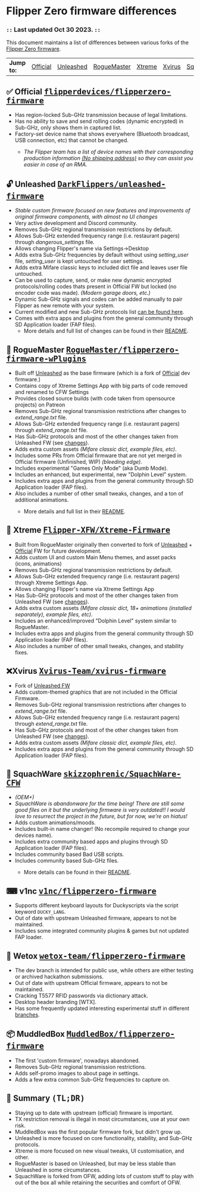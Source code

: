 <h1>Flipper Zero firmware differences</h1>
<h3>
    <code>::</code> Last updated Oct 30 2023. <code>::</code>
</h3>
<p>
    This document maintains a list of differences between various forks of the
    <a href="#official">Flipper Zero firmware</a>.
</p>
<table>
    <tr>
        <td>
            <strong>Jump to:</strong>
        </td>
        <td><a href="#official">Official</a></td>
        <td><a href="#unleashed">Unleashed</a></td>
        <td><a href="#plugins">RogueMaster</a></td>
        <td><a href="#Xtreme">Xtreme</a></td>
        <td><a href="#Dexv">Xvirus</a></td>
        <td><a href="#SquachWare">SquachWare</a></td>
        <td><a href="#v1nc">v1nc</a></td>
        <td><a href="#wetox">Wetox</a></td>
        <td><a href="#muddledbox">MuddledBox</a></td>
        <td><a href="#summary">Summary (TL;DR)</a></td>
    </tr>
</table>
<h2 id="official">
    ✅ Official
    <kbd>
        <a href="https://github.com/flipperdevices/flipperzero-firmware">flipperdevices/flipperzero-firmware</a>
    </kbd>
</h2>
<ul>
    <li>Has region-locked Sub-GHz transmission because of legal limitations.</li>
    <li>Has no ability to save and send rolling codes (dynamic encrypted) in Sub-GHz, only shows them in captured list.
    </li>
    <li>Factory-set device name that shows everywhere (Bluetooth broadcast, USB connection, etc) that cannot be changed.
    </li>
    <ul>
        <li><em>The Flipper team has a list of device names with their corresponding production information <a
                    href="https://discord.com/channels/740930220399525928/765282833744265246/971881286543224852">(No
                    shipping address)</a> so they can assist you easier in case of an RMA.</em></li>
    </ul>
</ul>
<h2 id="unleashed">
    🔓 Unleashed
    <kbd>
        <a href="https://github.com/DarkFlippers/unleashed-firmware">DarkFlippers/unleashed-firmware</a>
    </kbd>
</h2>
<ul>
    <li><em>Stable custom firmware focused on new features and improvements of original firmware components, with almost no UI changes</em></li>
    <li>Very active development and Discord community.</li>
    <li>Removes Sub-GHz regional transmission restrictions by default.</li>
    <li>Allows Sub-GHz extended frequency range (i.e. restaurant pagers) through <em>dangerous_settings</em> file.</li>
    <li>Allows changing Flipper's name via Settings->Desktop</li>
    <li>Adds extra Sub-GHz frequencies by default without using <em>setting_user</em> file, <em>setting_user</em> is kept untouched for user settings.</li>
    <li>Adds extra Mifare classic keys to included dict file and leaves user file untouched.</li>
    <li>Can be used to capture, send, or make new dynamic encrypted protocols/rolling codes thats present in Official FW but locked (no encoder code was made). <em>(Modern garage doors, etc.)</em>
    </li>
    <li>Dynamic Sub-GHz signals and codes can be added manually to pair Flipper as new remote with your system.</li>
    <li>Current modified and new Sub-GHz protocols list <a
            href="https://github.com/DarkFlippers/unleashed-firmware#current-modified-and-new-subghz-protocols-list">can
            be found here</a>.</li>
    <li>Comes with extra apps and plugins from the general community through SD Application loader (FAP files).
        <ul>
            <li>More details and full list of changes can be found in their <a
                    href="https://github.com/DarkFlippers/unleashed-firmware#readme">README</a>.</li>
        </ul>
</ul>
<h2 id="plugins">
    💫 RogueMaster
    <kbd>
        <a
            href="https://github.com/RogueMaster/flipperzero-firmware-wPlugins">RogueMaster/flipperzero-firmware-wPlugins</a>
    </kbd>
</h2>
<ul>
    <li>Built off <a href="#unleashed">Unleashed</a> as the base firmware (which is a fork of <a href="#official">Official</a> dev firmware.)</li>
    <li>Contains copy of Xtreme Settings App with big parts of code removed and renamed to CFW Settings</li>
    <li>Provides closed source builds (with code taken from opensource projects) on Patreon</li>
    <li>Removes Sub-GHz regional transmission restrictions after changes to <em>extend_range.txt</em> file.</li>
    <li>Allows Sub-GHz extended frequency range (i.e. restaurant pagers) through <em>extend_range.txt</em> file.</li>
    <li>Has Sub-GHz protocols and most of the other changes taken from Unleashed FW (see <a href="#unleashed">changes</a>).</li>
    <li>Adds extra custom assets <em>(Mifare classic dict, example files, etc)</em>.</li>
    <li>Includes some PRs from Official firmware that are not yet merged in Official firmware (Unfinished, WIP) <em>(bleeding edge)</em>.
    </li>
    <li>Includes experimental "Games Only Mode" (aka Dumb Mode).</li>
    <li>Includes an enhanced, but experimental, new "Dolphin Level" system.</li>
    <li>Includes extra apps and plugins from the general community through SD Application loader (FAP files).</li>
    <li>Also includes a number of other small tweaks, changes, and a ton of additional animations.</li>
    <ul>
        <li>More details and full list in their <a
                href="https://github.com/RogueMaster/flipperzero-firmware-wPlugins#readme">README</a>.</li>
    </ul>
</ul>
<h2 id="Xtreme">
    💋 Xtreme
    <kbd>
        <a href="https://github.com/Flipper-XFW/Xtreme-Firmware">Flipper-XFW/Xtreme-Firmware</a>
    </kbd>
</h2>
<ul>
    <li>Built from RogueMaster originally then converted to fork of <a href="#unleashed">Unleashed</a> + <a href="#official">Official</a> FW for future development.</li>
    <li>Adds custom UI and custom Main Menu themes, and asset packs (icons, animations)</li>
    <li>Removes Sub-GHz regional transmission restrictions by default.</li>
    <li>Allows Sub-GHz extended frequency range (i.e. restaurant pagers) through Xtreme Settings App.</li>
    <li>Allows changing Flipper's name via Xtreme Settings App</li>
    <li>Has Sub-GHz protocols and most of the other changes taken from Unleashed FW (see <a href="#unleashed">changes</a>).</li>
    <li>Adds extra custom assets <em>(Mifare classic dict, 18+ animations (installed separately), example files, etc)</em>.</li>
    <li>Includes an enhanced/improved "Dolphin Level" system similar to RogueMaster.</li>
    <li>Includes extra apps and plugins from the general community through SD Application loader (FAP files).</li>
    <li>Also includes a number of other small tweaks, changes, and stability fixes.</li>
</ul>
<h2 id="Dexv">
    ❌Xvirus
    <kbd>
        <a href="https://github.com/Xvirus-Team/xvirus-firmware">Xvirus-Team/xvirus-firmware</a>
    </kbd>
</h2>
<ul>
    <li>Fork of <a href="#unleashed">Unleashed FW</a></li>
    <li>Adds custom-themed graphics that are not included in the Official Firmware.</li>
    <li>Removes Sub-GHz regional transmission restrictions after changes to <em>extend_range.txt</em> file.</li>
    <li>Allows Sub-GHz extended frequency range (i.e. restaurant pagers) through <em>extend_range.txt</em> file.</li>
    <li>Has Sub-GHz protocols and most of the other changes taken from Unleashed FW (see <a href="#unleashed">changes</a>).</li>
    <li>Adds extra custom assets <em>(Mifare classic dict, example files, etc)</em>.</li>
    <li>Includes extra apps and plugins from the general community through SD Application loader (FAP files).</li>
</ul>
<h2 id="SquachWare">
    🌲 SquachWare
    <kbd>
        <a href="https://github.com/skizzophrenic/SquachWare-CFW">skizzophrenic/SquachWare-CFW</a>
    </kbd>
</h2>
<ul>
    <li><em>(OEM+)</em></li>
    <li><em>SquachWare is abandonware for the time being! There are still some good files on it but the underlying firmware is very outdated!! I would love to resurrect the project in the future, but for now, we're on hiatus!</em></li>
    <li>Adds custom animations/moods.</li>
    <li>Includes built-in name changer! (No recompile required to change your devices name).</li>
    <li>Includes extra community based apps and plugins through SD Application loader (FAP files).</li>
    <li>Includes community based Bad USB scripts.</li>
    <li>Includes community based Sub-GHz files.</li>
            <ul>
            <li>More details can be found in their <a
                    href="https://github.com/skizzophrenic/SquachWare-CFW">README</a>.</li>
        </ul>
</ul>
<h2 id="v1nc">
    ⌨ v1nc
    <kbd>
        <a href="https://github.com/v1nc/flipperzero-firmware">v1nc/flipperzero-firmware</a>
    </kbd>
</h2>
<ul>
    <li>Supports different keyboard layouts for Duckyscripts via the script keyword <code>DUCKY_LANG</code>.</li>
    <li>Out of date with upstream Unleashed firmware, appears to not be maintained.</li>
    <li>Includes some integrated community plugins & games but not updated FAP loader.</li>
</ul>
<h2 id="wetox">
    🎩 Wetox
    <kbd>
        <a href="https://github.com/wetox-team/flipperzero-firmware">wetox-team/flipperzero-firmware</a>
    </kbd>
</h2>
<ul>
    <li>The dev branch is intended for public use, while others are either testing or archived hackathon submissions.
    </li>
    <li>Out of date with upstream Official firmware, appears to not be maintained.</li>
    <li>Cracking T5577 RFID passwords via dictionary attack.</li>
    <li>Desktop header branding [WTX].</li>
    <li>Has some frequently updated interesting experimental stuff in different <a
            href="https://github.com/wetox-team/flipperzero-firmware/branches">branches</a>.</li>
</ul>
<h2 id="muddledbox">
    📦 MuddledBox
    <kbd>
        <a href="https://github.com/MuddledBox/flipperzero-firmware">MuddledBox/flipperzero-firmware</a>
    </kbd>
</h2>
<ul>
    <li>The first 'custom firmware', nowadays abandoned.</li>
    <li>Removes Sub-GHz regional transmission restrictions.</li>
    <li>Adds self-promo images to about page in settings.</li>
    <li>Adds a few extra common Sub-GHz frequencies to capture on.</li>
</ul>
<h2 id="summary">
    📝 Summary
    <kbd>(TL;DR)</kbd>
</h2>
<ul>
    <li>Staying up to date with upstream (official) firmware is important.</li>
    <li>TX restriction removal is illegal in most circumstances, use at your own risk.</li>
    <li>MuddledBox was the first popular firmware fork, but didn't grow up.</li>
    <li>Unleashed is more focused on core functionality, stability, and Sub-GHz protocols.</li>
    <li>Xtreme is more focused on new visual tweaks, UI customisation, and other.</li>
    <li>RogueMaster is based on Unleashed, but may be less stable than Unleashed in some circumstances.</li>
    <li>SquachWare is forked from OFW, adding lots of custom stuff to play with out of the box all while retaining the securities and comfort of OFW.</li>
</ul>
